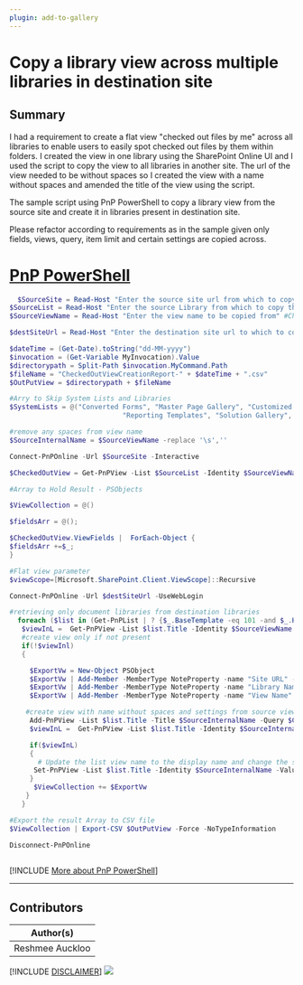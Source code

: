 ```yaml
---
plugin: add-to-gallery
---
```


# Copy a library view across multiple libraries in destination site 

## Summary
I had a requirement to create a flat view "checked out files by me" across all libraries to enable users to easily spot checked out files by them within folders. I created the view in one library using the SharePoint Online UI and I used the script to copy the view to all libraries in another site. The url of the view needed to be without spaces so I created the view with a name without spaces and amended the title of the view using the script.

The sample script using PnP PowerShell to copy a library view from the source site and create it in libraries present in destination site.

Please refactor according to requirements as in the sample given only fields, views, query, item limit and certain settings are copied across.

# [PnP PowerShell](#tab/pnpps)
```powershell
  $SourceSite = Read-Host "Enter the source site url from which to copy the view from" #e.g.https://contoso.sharepoint.com/sites/Team1
$SourceList = Read-Host "Enter the source Library from which to copy the view from" #Demo Library
$SourceViewName = Read-Host "Enter the view name to be copied from" #Checked Out Files

$destSiteUrl = Read-Host "Enter the destination site url to which to copy the view to" #e.g.https://contoso.sharepoint.com/sites/testDemo

$dateTime = (Get-Date).toString("dd-MM-yyyy")
$invocation = (Get-Variable MyInvocation).Value
$directorypath = Split-Path $invocation.MyCommand.Path
$fileName = "CheckedOutViewCreationReport-" + $dateTime + ".csv"
$OutPutView = $directorypath + $fileName

#Arry to Skip System Lists and Libraries
$SystemLists = @("Converted Forms", "Master Page Gallery", "Customized Reports", "Form Templates", "List Template Gallery", "Theme Gallery",
                            "Reporting Templates", "Solution Gallery", "Style Library", "Web Part Gallery","Site Assets", "wfpub", "Site Pages", "Images", "MicroFeed","Pages")

#remove any spaces from view name
$SourceInternalName = $SourceViewName -replace '\s',''

Connect-PnPOnline -Url $SourceSite -Interactive

$CheckedOutView = Get-PnPView -List $SourceList -Identity $SourceViewName -Includes RowLimit, ViewQuery, ViewFields

#Array to Hold Result - PSObjects

$ViewCollection = @()

$fieldsArr = @();

$CheckedOutView.ViewFields |  ForEach-Object {
$fieldsArr +=$_;
}

#Flat view parameter
$viewScope=[Microsoft.SharePoint.Client.ViewScope]::Recursive 

Connect-PnPOnline -Url $destSiteUrl -UseWebLogin

#retrieving only document libraries from destination libraries
  foreach ($list in (Get-PnPList | ? {$_.BaseTemplate -eq 101 -and $_.Hidden -eq $false -and $SystemLists -notcontains $_.Title})) {
   $viewInL =  Get-PnPView -List $list.Title -Identity $SourceViewName -ErrorAction SilentlyContinue
   #create view only if not present
   if(!$viewInl)
   {

     $ExportVw = New-Object PSObject
     $ExportVw | Add-Member -MemberType NoteProperty -name "Site URL" -value $destSiteUrl
     $ExportVw | Add-Member -MemberType NoteProperty -name "Library Name" -value $list.Title
     $ExportVw | Add-Member -MemberType NoteProperty -name "View Name" -value $SourceViewName

    #create view with name without spaces and settings from source view 
     Add-PnPView -List $list.Title -Title $SourceInternalName -Query $CheckedOutView.ViewQuery -Fields $fieldsArr -RowLimit $CheckedOutView.RowLimit
     $viewInL =  Get-PnPView -List $list.Title -Identity $SourceInternalName -ErrorAction SilentlyContinue

     if($viewInL)
     {
       # Update the list view name to the display name and change the scope to recursive so that all files are displayed without any folders.
      Set-PnPView -List $list.Title -Identity $SourceInternalName -Values @{Scope=$viewScope;Title=$SourceViewName}   
     }
      $ViewCollection += $ExportVw
    }
   }

#Export the result Array to CSV file
$ViewCollection | Export-CSV $OutPutView -Force -NoTypeInformation

Disconnect-PnPOnline
 
```
[!INCLUDE [More about PnP PowerShell](../../docfx/includes/MORE-PNPPS.md)]
***

## Contributors

| Author(s) |
|-----------|
| Reshmee Auckloo |

[!INCLUDE [DISCLAIMER](../../docfx/includes/DISCLAIMER.md)]
<img src="https://telemetry.sharepointpnp.com/script-samples/scripts/spo-copy-library-view" aria-hidden="true" />